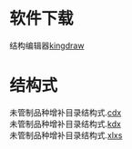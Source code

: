 # 软件下载
结构编辑器[kingdraw](http://www.kingdraw.cn/index?name=download)
# 结构式
未管制品种增补目录结构式.[cdx](https://github.com/Benzyl-titanium/Supplementary-Catalog-of-Uncontrolled-Varieties/raw/main/%E6%9C%AA%E7%AE%A1%E5%88%B6%E5%93%81%E7%A7%8D%E5%A2%9E%E8%A1%A5%E7%9B%AE%E5%BD%95.cdx)  
未管制品种增补目录结构式.[kdx](https://github.com/Benzyl-titanium/Supplementary-Catalog-of-Uncontrolled-Varieties/raw/main/%E6%9C%AA%E7%AE%A1%E5%88%B6%E5%93%81%E7%A7%8D%E5%A2%9E%E8%A1%A5%E7%9B%AE%E5%BD%95.kdx)  
未管制品种增补目录结构式.[xlxs](https://github.com/Benzyl-titanium/Supplementary-Catalog-of-Uncontrolled-Varieties/raw/main/%E6%9C%AA%E7%AE%A1%E5%88%B6%E5%93%81%E7%A7%8D%E5%A2%9E%E8%A1%A5%E7%9B%AE%E5%BD%95.xlsx)
